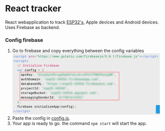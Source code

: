 # React tracker 
React webapplication to track [ESP32's](https://github.com/lab9k/Beacons/tree/master/Web/ESP32), Apple devices and Android devices. Uses Firebase as backend. 
### Config firebase 
1. Go to firebase and copy everything between the config variables 
![Example](https://github.com/lab9k/Beacons/blob/master/Web/React/example.png)
2. Paste the config in [config.js](https://github.com/lab9k/Beacons/blob/master/Web/React/src/config/config.js).
3. Your app is ready to go. the command `npm start` will start the app.